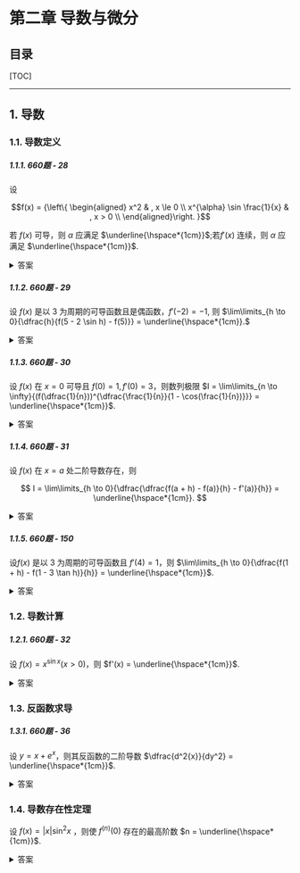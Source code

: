 第二章 导数与微分
===

目录
---

[TOC]

---

## 1. 导数

### 1.1. 导数定义

##### 1.1.1. 660题 - 28

设

$$f(x) = {\left\{ \begin{aligned}
x^2 & , x \le 0 \\
x^{\alpha} \sin \frac{1}{x} & , x > 0 \\
\end{aligned}\right. }$$

若 $f(x)$ 可导，则 $\alpha$ 应满足 $\underline{\hspace*{1cm}}$;若$f'(x)$ 连续，则 $\alpha$ 应满足 $\underline{\hspace*{1cm}}$.

<details>
<summary>答案</summary>
<math-details>

$$
\alpha > 1, \alpha > 2
$$
</math-details>
</details>

##### 1.1.2. 660题 - 29

设 $f(x)$ 是以 $3$ 为周期的可导函数且是偶函数，$f'(-2) = -1$, 则 $\lim\limits_{h \to 0}{\dfrac{h}{f(5 - 2 \sin h) - f(5)}} = \underline{\hspace*{1cm}}.$

<details>
<summary>答案</summary>
<math-details>

$$
-\frac{1}{2}
$$
</math-details>
</details>

##### 1.1.3. 660题 - 30

设 $f(x)$ 在 $x = 0$ 可导且 $f(0) = 1, f'(0) = 3$，则数列极限 $I = \lim\limits_{n \to \infty}{(f(\dfrac{1}{n}))^{\dfrac{\frac{1}{n}}{1 - \cos(\frac{1}{n})}}} = \underline{\hspace*{1cm}}$.

<details>
<summary>答案</summary>
<math-details>

$$
e^6
$$
</math-details>
</details>

##### 1.1.4. 660题 - 31

设 $f(x)$ 在 $x = a$ 处二阶导数存在，则

$$
I = \lim\limits_{h \to 0}{\dfrac{\dfrac{f(a + h) - f(a)}{h} - f'(a)}{h}} = \underline{\hspace*{1cm}}.
$$

<details>
<summary>答案</summary>
<math-details>

$$
\frac{1}{2} f''(a)
$$
</math-details>
</details>

##### 1.1.5. 660题 - 150

设$f(x)$ 是以 $3$ 为周期的可导函数且 $f'(4) = 1$，则 $\lim\limits_{h \to 0}{\dfrac{f(1 + h) - f(1 - 3 \tan h)}{h}} = \underline{\hspace*{1cm}}$.

<details>
<summary>答案</summary>
<math-details>

$$
4
$$
</math-details>
</details>

### 1.2. 导数计算

##### 1.2.1. 660题 - 32

设 $f(x) = x^{\sin x} (x > 0)$，则 $f'(x) = \underline{\hspace*{1cm}}$.

<details>
<summary>答案</summary>
<math-details>

$$
f(x) = x^{\sin x} = e^{\sin x \cdot \ln x}
$$

$$
f'(x) = e^{\sin x \cdot \ln x}(\sin x \cdot \ln x)' = x^{sinx}(\cos x \cdot \ln x + \frac{\sin x}{x})
$$
</math-details>
</details>

### 1.3. 反函数求导

##### 1.3.1. 660题 - 36

设 $y = x + e^x$，则其反函数的二阶导数 $\dfrac{d^2{x}}{dy^2} = \underline{\hspace*{1cm}}$.

<details>
<summary>答案</summary>
<math-details>

$$
-\frac{e^x}{(1 + e^x)^3}
$$
</math-details>
</details>

### 1.4. 导数存在性定理

设 $f(x) = |x| \sin^2 x$ ，则使 $f^{(n)}(0)$ 存在的最高阶数 $n = \underline{\hspace*{1cm}}$.

<details>
<summary>答案</summary>
<math-details>

$$
2
$$
</math-details>
</details>
